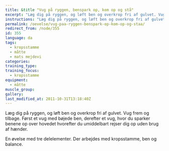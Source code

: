 ```yaml
---
title: &title "Vug på ryggen, benspark op, kom op og stå"
excerpt: "Læg dig på ryggen, og løft ben og overkrop fri af gulvet. Vug frem og tilbage. Først et vug med bøjede ben, derefter et vug, hvor du sparker benene op over hovedet hvorefter du umiddelbart rejser dig op uden brug af hænder."
instructions: "Læg dig på ryggen, og løft ben og overkrop fri af gulvet. Vug frem og tilbage. Først et vug med bøjede ben, derefter et vug, hvor du sparker benene op over hovedet hvorefter du umiddelbart rejser dig op uden brug af hænder."
permalink: /oevelse/vug-paa-ryggen-benspark-op-kom-op-og-staa/
redirect_from: /node/355
id: 355
language: da
tags:
  - kropsstamme
  - måtte
  - mats mejdevi
categories:
training_type: 
training_focus: 
  - kropsstamme
equipment:
  - måtte
muscle_group:
gallery:
last_modified_at: 2011-10-31T13:18:40Z
---
```


Læg dig på ryggen, og løft ben og overkrop fri af gulvet. Vug frem og tilbage. Først et vug med bøjede ben, derefter et vug, hvor du sparker benene op over hovedet hvorefter du umiddelbart rejser dig op uden brug af hænder.

En øvelse med tre delelementer. Der arbejdes med kropsstamme, ben og balance.

